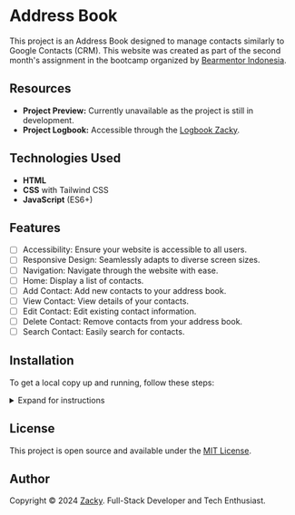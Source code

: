 # Address Book

This project is an Address Book designed to manage contacts similarly to Google Contacts (CRM). This website was created as part of the second month's assignment in the bootcamp organized by [Bearmentor Indonesia](https://github.com/bearmentor-community).

## Resources

- **Project Preview:** Currently unavailable as the project is still in development.
- **Project Logbook:** Accessible through the [Logbook Zacky](https://github.com/zckyachmd/logbook-zacky).

## Technologies Used

- **HTML**
- **CSS** with Tailwind CSS
- **JavaScript** (ES6+)

## Features
- [ ] Accessibility: Ensure your website is accessible to all users.
- [ ] Responsive Design: Seamlessly adapts to diverse screen sizes.
- [ ] Navigation: Navigate through the website with ease.
- [ ] Home: Display a list of contacts.
- [ ] Add Contact: Add new contacts to your address book.
- [ ] View Contact: View details of your contacts.
- [ ] Edit Contact: Edit existing contact information.
- [ ] Delete Contact: Remove contacts from your address book.
- [ ] Search Contact: Easily search for contacts.

## Installation

To get a local copy up and running, follow these steps:

<details>
<summary>Expand for instructions</summary>

### Step

1. Clone the repository.

```bash
git clone https://github.com/zckyachmd/address-book
```

2. Navigate to the project directory.

```bash
cd address-book
```

3. Install the dependencies.

```bash
npm install
```

4. Start the development server.

```bash
npm run dev
```

5. Open the `index.html` file in your preferred browser.
</details>

## License

This project is open source and available under the [MIT License](LICENSE).

## Author

Copyright © 2024 [Zacky](https://zacky.id). Full-Stack Developer and Tech Enthusiast.

